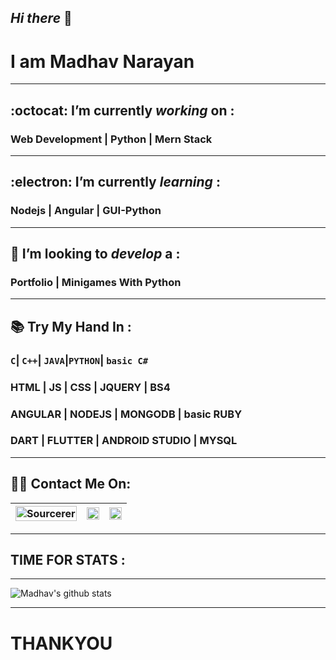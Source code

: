 ## _Hi there_ 👋
# I am __Madhav Narayan__
---
##  :octocat: I’m currently _working_ on :
### __Web Development | Python  | Mern Stack__
---
##  :electron: I’m currently _learning_ :
### __Nodejs | Angular | GUI-Python__
---
## 🤔 I’m looking to _develop_ a :
### __Portfolio |  Minigames With Python__
---
## 📚	Try My Hand In :

### ``` C ```| ```C++```| ```JAVA```|```PYTHON```| ```basic C#```
### HTML    | JS      | CSS            | JQUERY | BS4
### ANGULAR | NODEJS  | MONGODB        | basic RUBY
### DART    | FLUTTER | ANDROID STUDIO | MYSQL


---
## :man_technologist: Contact Me On:

[<img src="https://sourcerer.io/icons/logo-sharing.svg" width="100%" alt="Sourcerer"/>](https://sourcerer.io/madhav2108)|[<img src="https://img.icons8.com/fluent/48/000000/instagram-new.png" width="100%"/>](https://www.instagram.com/madhav_narayan21/)|[<img src="https://img.icons8.com/color/48/000000/linkedin.png" width="100%"/>](https://www.linkedin.com/in/madhav-narayan-khullar-2290641b2/)
:-----------------:|:--------------------:|:-------------:
    
---
## TIME FOR STATS :
---
![Madhav's github stats](https://github-readme-stats.vercel.app/api?username=madhav2108&show_icons=true&theme=radical)

---
# __THANKYOU__

